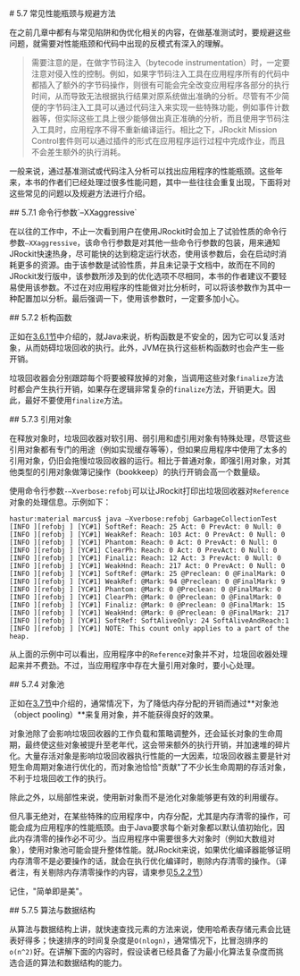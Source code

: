 <a name="5.7" />
# 5.7 常见性能瓶颈与规避方法

在之前几章中都有与常见陷阱和伪优化相关的内容，在做基准测试时，要规避这些问题，就需要对性能瓶颈和代码中出现的反模式有深入的理解。

>需要注意的是，在做字节码注入（bytecode instrumentation）时，一定要注意对侵入性的控制。例如，如果字节码注入工具在应用程序所有的代码中都插入了额外的字节码操作，则很有可能会完全改变应用程序各部分的执行时间，从而导致无法根据执行结果对原系统做出准确的分析。尽管有不少简便的字节码注入工具可以通过代码注入来实现一些特殊功能，例如事件计数器等，但实际这些工具上很少能够做出真正准确的分析，而且使用字节码注入工具时，应用程序不得不重新编译运行。相比之下，JRockit Mission Control套件则可以通过插件的形式在应用程序运行过程中完成作业，而且不会差生额外的执行消耗。

一般来说，通过基准测试或代码注入分析可以找出应用程序的性能瓶颈。这些年来，本书的作者们已经处理过很多性能问题，其中一些往往会重复出现，下面将对这些常见的问题以及规避方法进行介绍。

<a name="5.7.1" />
## 5.7.1 命令行参数`–XXaggressive`

在以往的工作中，不止一次看到用户在使用JRockit时会加上了试验性质的命令行参数`–XXaggressive`，该命令行参数是对其他一些命令行参数的包装，用来通知JRockit快速热身，尽可能快的达到稳定运行状态，使用该参数后，会在启动时消耗更多的资源。由于该参数是试验性质，并且未记录于文档中，故而在不同的JRockit发行版中，该参数所涉及到的优化选项不尽相同，本书的作者建议不要轻易使用该参数。不过在对应用程序的性能做对比分析时，可以将该参数作为其中一种配置加以分析。最后强调一下，使用该参数时，一定要多加小心。

<a name="5.7.2" />
## 5.7.2 析构函数

正如在[3.6.1节][1]中介绍的，就Java来说，析构函数是不安全的，因为它可以复活对象，从而妨碍垃圾回收的执行。此外，JVM在执行这些析构函数时也会产生一些开销。

垃圾回收器会分别跟踪每个将要被释放掉的对象，当调用这些对象`finalize`方法时都会产生执行开销，如果存在逻辑非常复杂的`finalize`方法，开销更大。因此，最好不要使用`finalize`方法。

<a name="5.7.3" />
## 5.7.3 引用对象

在释放对象时，垃圾回收器对软引用、弱引用和虚引用对象有特殊处理，尽管这些引用对象都有专门的用途（例如实现缓存等等），但如果应用程序中使用了太多的引用对象，仍旧会拖慢垃圾回收器的运行。相比于普通对象，即强引用对象，对其他类型的引用对象做簿记操作（bookkeep）的执行开销会高一个数量级。

使用命令行参数`-–Xverbose:refobj`可以让JRockit打印出垃圾回收器对`Reference`对象的处理信息。示例如下：

    hastur:material marcus$ java –Xverbose:refobj GarbageCollectionTest
    [INFO ][refobj ] [YC#1] SoftRef: Reach: 25 Act: 0 PrevAct: 0 Null: 0
    [INFO ][refobj ] [YC#1] WeakRef: Reach: 103 Act: 0 PrevAct: 0 Null: 0
    [INFO ][refobj ] [YC#1] Phantom: Reach: 0 Act: 0 PrevAct: 0 Null: 0
    [INFO ][refobj ] [YC#1] ClearPh: Reach: 0 Act: 0 PrevAct: 0 Null: 0
    [INFO ][refobj ] [YC#1] Finaliz: Reach: 12 Act: 3 PrevAct: 0 Null: 0
    [INFO ][refobj ] [YC#1] WeakHnd: Reach: 217 Act: 0 PrevAct: 0 Null: 0
    [INFO ][refobj ] [YC#1] SoftRef: @Mark: 25 @Preclean: 0 @FinalMark: 0
    [INFO ][refobj ] [YC#1] WeakRef: @Mark: 94 @Preclean: 0 @FinalMark: 9
    [INFO ][refobj ] [YC#1] Phantom: @Mark: 0 @Preclean: 0 @FinalMark: 0
    [INFO ][refobj ] [YC#1] ClearPh: @Mark: 0 @Preclean: 0 @FinalMark: 0
    [INFO ][refobj ] [YC#1] Finaliz: @Mark: 0 @Preclean: 0 @FinalMark: 15
    [INFO ][refobj ] [YC#1] WeakHnd: @Mark: 0 @Preclean: 0 @FinalMark: 217
    [INFO ][refobj ] [YC#1] SoftRef: SoftAliveOnly: 24 SoftAliveAndReach:1
    [INFO ][refobj ] [YC#1] NOTE: This count only applies to a part of the heap.

从上面的示例中可以看出，应用程序中的`Reference`对象并不对，垃圾回收器处理起来并不费劲。不过，当应用程序中存在大量引用对象时，要小心处理。

<a name="5.7.4" />
## 5.7.4 对象池

正如在[3.7节][2]中介绍的，通常情况下，为了降低内存分配的开销而通过**对象池（object pooling）**来复用对象，并不能获得良好的效果。

对象池除了会影响垃圾回收器的工作负载和策略调整外，还会延长对象的生命周期，最终使这些对象被提升至老年代，这会带来额外的执行开销，并加速堆的碎片化。大量存活对象是影响垃圾回收器执行性能的一大因素，垃圾回收器主要是针对短生命周期对象进行优化的，而对象池恰恰"贡献"了不少长生命周期的存活对象，不利于垃圾回收工作的执行。

除此之外，以局部性来说，使用新对象而不是池化对象能够更有效的利用缓存。

但凡事无绝对，在某些特殊的应用程序中，内存分配，尤其是内存清零的操作，可能会成为应用程序的性能瓶颈。由于Java要求每个新对象都以默认值初始化，因此内存清零的操作必不可少。当应用程序中需要很多大对象时（例如大数组对象），使用对象池可能会提升整体性能。就JRockit来说，如果优化编译器能够证明内存清零不是必要操作的话，就会在执行优化编译时，剔除内存清零的操作。（译者注，有关剔除内存清零操作的内容，请柬参见[5.2.2节][3]）

记住，"简单即是美"。

<a name="5.7.5" />
## 5.7.5 算法与数据结构

从算法与数据结构上讲，就快速查找元素的方法来说，使用哈希表存储元素会比链表好得多；快速排序的时间复杂度是`O(nlogn)`，通常情况下，比冒泡排序的`o(n^2)`好。在讲解下面的内容时，假设读者已经具备了为最小化算法复杂度而挑选合适的算法和数据结构的能力。








[1]:    ../chap3/3.6.md#3.6.1
[2]:    ../chap3/3.7.md#3.7
[3]:    ../chap5/5.2.md#5.2.2